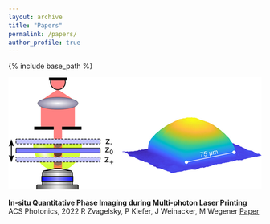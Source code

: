```yaml
---
layout: archive
title: "Papers"
permalink: /papers/
author_profile: true
---
```


{% include base_path %}

![here](/images/images_large_ph3c00625_0006.jpeg)

**In-situ Quantitative Phase Imaging during Multi-photon Laser Printing**
ACS Photonics, 2022
R Zvagelsky, P Kiefer, J Weinacker, M Wegener
[Paper](https://pubs.acs.org/doi/10.1021/acsphotonics.3c00625)
